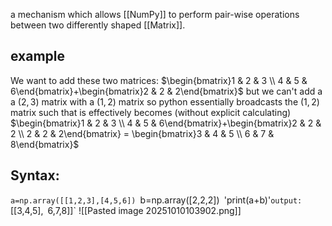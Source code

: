 a mechanism which allows [[NumPy]] to perform pair-wise operations between two differently shaped [[Matrix]].
## example
We want to add these two matrices:
$\begin{bmatrix}1 & 2 & 3 \\ 4 & 5 & 6\end{bmatrix}+\begin{bmatrix}2 & 2 & 2\end{bmatrix}$ 
but we can't add a a $(2,3)$ matrix with a $(1,2)$ matrix
so python essentially broadcasts the $(1,2)$ matrix such that is effectively becomes (without explicit calculating) 
$\begin{bmatrix}1 & 2 & 3 \\ 4 & 5 & 6\end{bmatrix}+\begin{bmatrix}2 & 2 & 2 \\ 2 & 2 & 2\end{bmatrix} = \begin{bmatrix}3 & 4 & 5 \\ 6 & 7 & 8\end{bmatrix}$ 
## Syntax:

`a=np.array([[1,2,3],[4,5,6])
`b=np.array([2,2,2])`
`'print(a+b)'`
output:
`[[3,4,5],`
`6,7,8]]`
![[Pasted image 20251010103902.png]]



